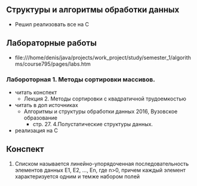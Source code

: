 ## Структуры и алгоритмы обработки данных
- Решил реализовать все на C

## Лабораторные работы
- file:///home/denis/java/projects/work_project/study/semester_1/algorithms/course795/pages/labs.htm

### Лабороторная 1. Методы сортировки массивов.
- читать конспект
  - Лекция 2. Методы сортировки с квадратичной трудоемкостью
- читать в доп источниках
  - Алгоритмы и структуры обработки данных 2016, Вузовское образование
    - стр. 27. 4.Полустатические структуры данных.
- реализация на C


## Конспект
1. Списком называется   линейно-упорядоченная последовательность элементов данных Е1, Е2, ..., Еn, где n>0, причем каждый 
   элемент  характеризуется  одним  и  темже  набором  полей
